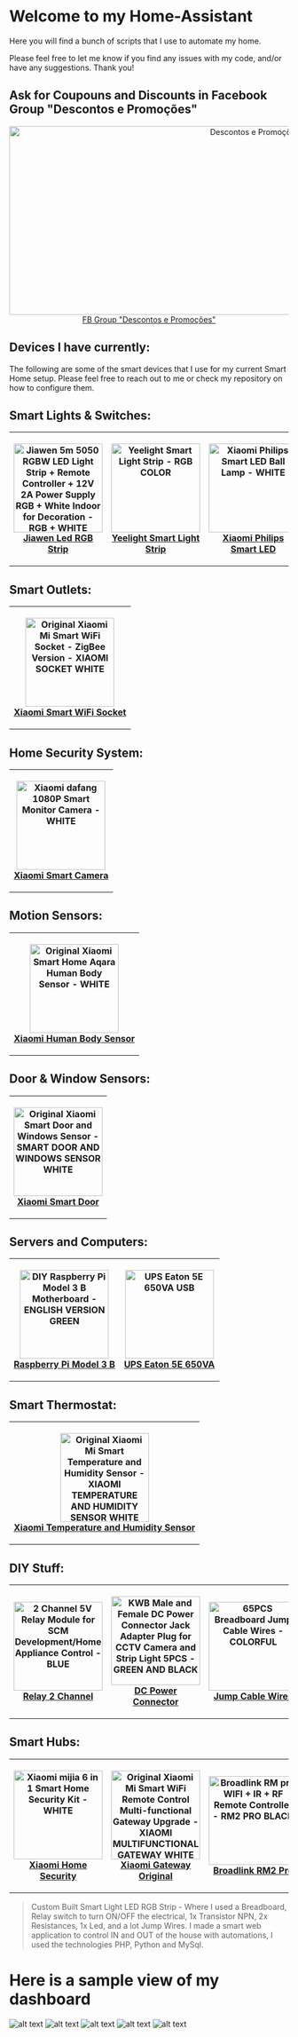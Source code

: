 # Welcome to my Home-Assistant

Here you will find a bunch of scripts that I use to automate my home.

Please feel free to let me know if you find any issues with my code, and/or have any suggestions. Thank you!


## Ask for Coupouns and Discounts in Facebook Group "Descontos e Promoções"
<p align="center">
  <a href="https://www.facebook.com/groups/descontosepromocoesgb/">
    <img width="870" height="340" align="middle" src="https://scontent.flis8-1.fna.fbcdn.net/v/t31.0-8/27164747_333777823787976_7738718499708141467_o.jpg?oh=39309c25f0a2fc856f52a4d634b291c7&oe=5B0D00C1" title="Descontos e Promoções">
    <br>
    FB Group "Descontos e Promoções"
  </a>
</p>

## Devices I have currently:

The following are some of the smart devices that I use for my current Smart Home setup. Please feel free to reach out to me or check my repository on how to configure them.

## Smart Lights & Switches:
<table style="width:100%">
  <tr>
    <th>
      <p align="center">
        <img width="160" height="160" align="middle" src="https://gloimg.gbtcdn.com/gb/pdm-product-pic/Electronic/2018/01/19/goods-img/1516322776388016283.jpg" title="Jiawen 5m 5050 RGBW LED Light Strip + Remote Controller + 12V 2A Power Supply RGB + White Indoor for Decoration - RGB + WHITE COLOR">
        <br>
        <a href="https://www.gearbest.com/led-strips/pp_712688.html">Jiawen Led RGB Strip</a>
      </p>
    </th>
    <th>
      <p align="center">
        <img width="160" height="160" align="middle" src="https://gloimg.gbtcdn.com/gb/pdm-product-pic/Electronic/2017/02/14/goods-img/1501701689144264025.jpg" title="Yeelight Smart Light Strip - RGB COLOR">
        <br>
        <a href="https://www.gearbest.com/smart-lighting/pp_424884.html">Yeelight Smart Light Strip</a>
      </p>
    </th>
    <th>
      <p align="center">
        <img width="160" height="160" align="middle" src="https://gloimg.gbtcdn.com/gb/pdm-product-pic/Electronic/2017/06/06/goods-img/1502337681525116071.jpg" title="Xiaomi Philips Smart LED Ball Lamp - WHITE">
        <br>
        <a href="https://www.gearbest.com/smart-lighting/pp_644095.html">Xiaomi Philips Smart LED</a>
      </p>
    </th>
    <th>
      <p align="center">
        <img width="160" height="160" align="middle" src="https://gloimg.gbtcdn.com/gb/pdm-product-pic/Electronic/2017/02/14/goods-img/1501712202614474839.jpg" title="Xiaomi Yeelight AC220V RGBW E27 Smart LED Bulb - SILVER">
        <br>
        <a href="https://www.gearbest.com/smart-lighting/pp_361555.html">Xiaomi Yeelight Smart LED</a>
      </p>
    </th>
  </tr>
</table>

## Smart Outlets:
<table style="width:100%">
  <tr>
    <th>
      <p align="center">
        <img width="160" height="160" align="middle" src="https://gloimg.gbtcdn.com/gb/pdm-product-pic/Electronic/2016/03/29/goods-img/1502232057284474743.jpg" title="Original Xiaomi Mi Smart WiFi Socket - ZigBee Version - XIAOMI SOCKET WHITE">
        <br>
        <a href="https://www.gearbest.com/living-appliances/pp_344666.html">Xiaomi Smart WiFi Socket</a>
      </p>
    </th>
  </tr>
</table>

## Home Security System:
<table style="width:100%">
  <tr>
    <th>
      <p align="center">
        <img width="160" height="160" align="middle" src="https://gloimg.gbtcdn.com/gb/pdm-product-pic/Electronic/2018/01/19/goods-img/1516318035542444341.jpg" title="Xiaomi dafang 1080P Smart Monitor Camera - WHITE">
        <br>
        <a href="https://www.gearbest.com/ip-cameras/pp_693217.html">Xiaomi Smart Camera</a>
      </p>
    </th>
  </tr>
</table>

## Motion Sensors:
<table style="width:100%">
  <tr>
    <th>
      <p align="center">
        <img width="160" height="160" align="middle" src="https://gloimg.gbtcdn.com/gb/pdm-product-pic/Electronic/2017/06/27/goods-img/1500937210814992388.jpg" title="Original Xiaomi Smart Home Aqara Human Body Sensor - WHITE">
        <br>
        <a href="https://www.gearbest.com/alarm-systems/pp_659226.html">Xiaomi Human Body Sensor</a>
      </p>
    </th>
  </tr>
</table>

## Door & Window Sensors:
<table style="width:100%">
  <tr>
    <th>
      <p align="center">
        <img width="160" height="160" align="middle" src="https://gloimg.gbtcdn.com/gb/pdm-product-pic/Electronic/2017/09/12/goods-img/1509395287750769148.jpg" title="Original Xiaomi Smart Door and Windows Sensor - SMART DOOR AND WINDOWS SENSOR WHITE">
        <br>
        <a href="https://www.gearbest.com/smart-light-bulb/pp_257677.html">Xiaomi Smart Door</a>
      </p>
    </th>
  </tr>
</table>

## Servers and Computers:
<table style="width:100%">
  <tr>
    <th>
      <p align="center">
        <img width="160" height="160" align="middle" src="https://gloimg.gbtcdn.com/gb/pdm-product-pic/Electronic/2017/09/16/goods-img/1505671868051662332.JPG" title="DIY Raspberry Pi Model 3 B Motherboard - ENGLISH VERSION GREEN">
        <br>
        <a href="https://www.gearbest.com/raspberry-pi/pp_488334.html">Raspberry Pi Model 3 B</a>
      </p>
    </th>
    <th>
      <p align="center">
        <img width="160" height="160" align="middle" src="https://www.pcdiga.com/media/catalog/product/cache/1/image/2718f121925249d501c6086d4b8f9401/1/6/16735_1.jpg" title="UPS Eaton 5E 650VA USB">
        <br>
        <a href="https://www.pcdiga.com/ups-eaton-5e-650va-usb-5e650iusb">UPS Eaton 5E 650VA</a>
      </p>
    </th>
  </tr>
</table>

## Smart Thermostat:
<table style="width:100%">
  <tr>
    <th>
      <p align="center">
        <img width="160" height="160" align="middle" src="https://gloimg.gbtcdn.com/gb/pdm-product-pic/Electronic/2017/09/16/goods-img/1505671747566178642.jpg" title="Original Xiaomi Mi Smart Temperature and Humidity Sensor - XIAOMI TEMPERATURE AND HUMIDITY SENSOR WHITE">
        <br>
        <a href="https://www.gearbest.com/living-appliances/pp_344665.html">Xiaomi Temperature and Humidity Sensor</a>
      </p>
    </th>
  </tr>
</table>

## DIY Stuff:
<table style="width:100%">
  <tr>
    <th>
      <p align="center">
        <img width="160" height="160" align="middle" src="https://gloimg.gbtcdn.com/gb/pdm-product-pic/Electronic/2017/09/16/goods-img/1505671883011809394.JPG" title="2 Channel 5V Relay Module for SCM Development/Home Appliance Control - BLUE">
        <br>
        <a href="https://www.gearbest.com/power/pp_348958.html">Relay 2 Channel</a>
      </p>
    </th>
    <th>
      <p align="center">
        <img width="160" height="160" align="middle" src="https://gloimg.gbtcdn.com/gb/pdm-provider-img/straight-product-img/20171118/T001439/T0014390058/goods-img/1511123953632210461.jpg" title="KWB Male and Female DC Power Connector Jack Adapter Plug for CCTV Camera and Strip Light 5PCS - GREEN AND BLACK">
        <br>
        <a href="https://www.gearbest.com/led-accessories/pp_1207399.html">DC Power Connector</a>
      </p>
    </th>
    <th>
      <p align="center">
        <img width="160" height="160" align="middle" src="https://gloimg.gbtcdn.com/gb/2015/201508/goods-img/1501275482138111729.jpg" title="65PCS Breadboard Jump Cable Wires - COLORFUL">
        <br>
        <a href="https://www.gearbest.com/diy-parts-components/pp_234612.html">Jump Cable Wires</a>
      </p>
    </th>
    <th>
      <p align="center">
        <img width="160" height="160" align="middle" src="https://gloimg.gbtcdn.com/gb/pdm-product-pic/Electronic/2017/07/24/goods-img/1500869283950293531.jpg" title="2N2222 NPN Switching Triode Transistor for Arduino - BLACK">
        <br>
        <a href="https://www.gearbest.com/other-pc-parts/pp_675946.html">Transistor 2N2222 NPN</a>
      </p>
    </th>
  </tr>
</table>

## Smart Hubs:
<table style="width:100%">
  <tr>
    <th>
      <p align="center">
        <img width="160" height="160" align="middle" src="https://gloimg.gbtcdn.com/gb/pdm-product-pic/Electronic/2017/09/06/goods-img/1504633508233055644.jpg" title="Xiaomi mijia 6 in 1 Smart Home Security Kit - WHITE">
        <br>
        <a href="https://www.gearbest.com/alarm-systems/pp_616359.html">Xiaomi Home Security</a>
      </p>
    </th>
    <th>
      <p align="center">
        <img width="160" height="160" align="middle" src="https://gloimg.gbtcdn.com/gb/pdm-product-pic/Electronic/2016/12/13/goods-img/1502232053764768910.jpeg" title="Original Xiaomi Mi Smart WiFi Remote Control Multi-functional Gateway Upgrade - XIAOMI MULTIFUNCTIONAL GATEWAY WHITE">
        <br>
        <a href="https://www.gearbest.com/living-appliances/pp_344667.html">Xiaomi Gateway Original</a>
      </p>
    </th>
    <th>
      <p align="center">
        <img width="160" height="160" align="middle" src="https://gloimg.gbtcdn.com/gb/pdm-product-pic/Electronic/2017/02/13/goods-img/1501696417717521918.jpg" title="Broadlink RM pro WIFI + IR + RF Remote Controller - RM2 PRO  BLACK">
        <br>
        <a href="https://www.gearbest.com/smart-home-controls/pp_255607.html?wid=21">Broadlink RM2 Pro</a>
      </p>
    </th>
  </tr>
</table>

> Custom Built Smart Light LED RGB Strip - Where I used a Breadboard, Relay switch to turn ON/OFF the electrical, 1x Transistor NPN, 2x Resistances, 1x Led, and a lot Jump Wires. I made a smart web application to control IN and OUT of the house with automations, I used the technologies PHP, Python and MySql.


# Here is a sample view of my dashboard

![alt text](https://github.com/shudack/Home-Assistant/blob/master/frontend/Frontend%20(1).PNG)
![alt text](https://github.com/shudack/Home-Assistant/blob/master/frontend/Frontend%20(2).PNG)
![alt text](https://github.com/shudack/Home-Assistant/blob/master/frontend/Frontend%20(3).PNG)
![alt text](https://github.com/shudack/Home-Assistant/blob/master/frontend/Frontend%20(4).PNG)
![alt text](https://github.com/shudack/Home-Assistant/blob/master/frontend/Frontend%20(5).PNG)
